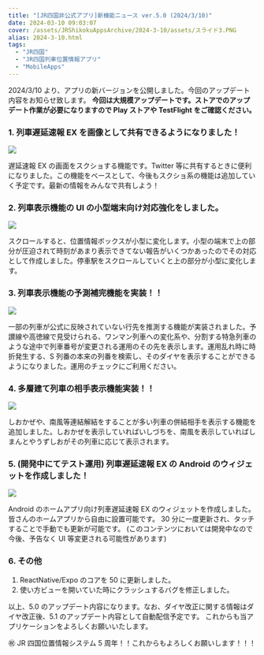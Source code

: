 ```yaml
---
title: "[JR四国非公式アプリ]新機能ニュース ver.5.0 (2024/3/10)"
date: 2024-03-10 09:03:07
cover: /assets/JRShikokuAppsArchive/2024-3-10/assets/スライド3.PNG
alias: 2024-3-10.html
tags:
  - "JR四国"
  - "JR四国列車位置情報アプリ"
  - "MobileApps"
---
```


2024/3/10 より、アプリの新バージョンを公開しました。今回のアップデート内容をお知らせ致します。
**今回は大規模アップデートです。ストアでのアップデート作業が必要になりますので Play ストアや TestFlight をご確認ください。**

### **1\. 列車遅延速報 EX を画像として共有できるようになりました！**

![](/assets/JRShikokuAppsArchive/2024-3-10/assets/スライド2.PNG)

遅延速報 EX の画面をスクショする機能です。Twitter 等に共有するときに便利になりました。この機能をベースとして、今後もスクショ系の機能は追加していく予定です。最新の情報をみんなで共有しよう！

### **2\. 列車表示機能の UI の小型端末向け対応強化をしました。**

![](/assets/JRShikokuAppsArchive/2024-3-10/assets/スライド3.PNG)

スクロールすると、位置情報ボックスが小型に変化します。小型の端末で上の部分が圧迫されて時刻があまり表示できてない報告がいくつかあったのでその対応として作成しました。停車駅をスクロールしていくと上の部分が小型に変化します。

### **3\. 列車表示機能の予測補完機能を実装！！**

![](/assets/JRShikokuAppsArchive/2024-3-10/assets/スライド4.PNG)

一部の列車が公式に反映されていない行先を推測する機能が実装されました。予讃線や高徳線で見受けられる、ワンマン列車への変化系や、分割する特急列車のような途中で列車番号が変更される運用のその先を表示します。運用乱れ時に時折発生する、S 列番の本来の列番を検索し、そのダイヤを表示することができるようになりました。運用のチェックにご利用ください。

### **4\. 多層建て列車の相手表示機能実装！！**

![](/assets/JRShikokuAppsArchive/2024-3-10/assets/スライド5.PNG)

しおかぜや、南風等連結解結をすることが多い列車の併結相手を表示する機能を追加しました。しおかぜを表示していればいしづちを、南風を表示していればしまんとやうずしおがその列車に応じて表示されます。

### **5\. (開発中にてテスト運用) 列車遅延速報 EX の Android のウィジェットを作成しました！**

![](/assets/JRShikokuAppsArchive/2024-3-10/assets/スライド6.PNG)

Android のホームアプリ向け列車遅延速報 EX のウィジェットを作成しました。皆さんのホームアプリから自由に設置可能です。
30 分に一度更新され、タッチすることで手動でも更新が可能です。
(このコンテンツにおいては開発中なので今後、予告なく UI 等変更される可能性があります)

### **6\. その他**

1. ReactNative/Expo のコアを 50 に更新しました。
2. 使い方ビューを開いていた時にクラッシュするバグを修正しました。

以上、5.0 のアップデート内容になります。なお、ダイヤ改正に関する情報はダイヤ改正後、5.1 のアップデート内容として自動配信予定です。
これからも当アプリケーションをよろしくお願いいたします。

㊗ JR 四国位置情報システム 5 周年！！これからもよろしくお願いします！！！
